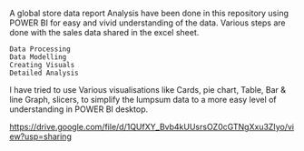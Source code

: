 A global store data report Analysis have been done in this repository using POWER BI for easy and vivid understanding of the data. Various steps are done with the sales data shared in the excel sheet.
    
    
    Data Processing
    Data Modelling
    Creating Visuals
    Detailed Analysis

I have tried to use Various visualisations like Cards, pie chart, Table, Bar & line Graph, slicers, to simplify the lumpsum data to a more easy level of understanding in POWER BI desktop.
    
https://drive.google.com/file/d/1QUfXY_Bvb4kUUsrsOZ0cGTNgXxu3ZIyo/view?usp=sharing
